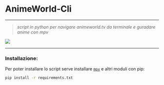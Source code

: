 # AnimeWorld-Cli

---

> *script in python per navigare animeworld.tv da terminale e guradare anime con mpv*



![](/home/mazzi/Documents/project/python-project/animeworld_v2/image/image.png)



---

### Installazione:

Per poter installare lo script serve installare [``mpv``](https://mpv.io/) e altri moduli con pip:

```bash
pip install -r requirements.txt
```





